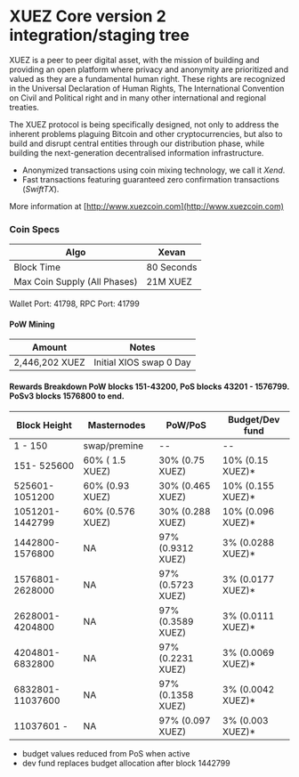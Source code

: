 XUEZ Core version 2 integration/staging tree
=====================================


XUEZ is a peer to peer digital asset, with the mission of building and providing an open platform where privacy and anonymity are prioritized and valued as they are a fundamental human right. These rights are recognized in the Universal Declaration of Human Rights, The International Convention on Civil and Political right and in many other international and regional treaties.

The XUEZ protocol is being specifically designed, not only to address the inherent problems plaguing Bitcoin and other cryptocurrencies, but also to build and disrupt central entities through our distribution phase, while building the next-generation decentralised information infrastructure.

- Anonymized transactions using coin mixing technology, we call it _Xend_.
- Fast transactions featuring guaranteed zero confirmation transactions (_SwiftTX_).

More information at [http://www.xuezcoin.com](http://www.xuezcoin.com)

### Coin Specs
| Algo                         | Xevan              |
|------------------------------|--------------------|
| Block Time                   | 80 Seconds         |
| Max Coin Supply (All Phases) | 21M XUEZ           |

Wallet Port: 41798, RPC Port: 41799

#### PoW Mining

|  **Amount**             | **Notes**                |
|-------------------------|--------------------------|
| 2,446,202 XUEZ          | Initial XIOS swap 0 Day  |

#### Rewards Breakdown PoW blocks 151-43200, PoS blocks 43201 - 1576799. PoSv3 blocks 1576800 to end.

| **Block Height**       | **Masternodes**    | **PoW/PoS**               | **Budget/Dev fund**               |
|----------------------------|---------------------------|---------------------------|----------------------------|
| 1 - 150                | swap/premine        | --      | --            |
| 151- 525600            | 60% ( 1.5 XUEZ)     | 30% (0.75 XUEZ)   | 10% (0.15 XUEZ)*  |
| 525601-1051200         | 60% (0.93 XUEZ)     | 30% (0.465 XUEZ)  | 10% (0.155 XUEZ)* |
| 1051201-1442799        | 60% (0.576 XUEZ)    | 30% (0.288 XUEZ)  | 10% (0.096 XUEZ)* |
| 1442800-1576800        | NA                  | 97% (0.9312 XUEZ) | 3% (0.0288 XUEZ)* |
| 1576801-2628000        | NA                  | 97% (0.5723 XUEZ) | 3% (0.0177 XUEZ)* |
| 2628001-4204800        | NA                  | 97% (0.3589 XUEZ) | 3% (0.0111 XUEZ)* |
| 4204801-6832800        | NA                  | 97% (0.2231 XUEZ) | 3% (0.0069 XUEZ)* |
| 6832801-11037600       | NA                  | 97% (0.1358 XUEZ) | 3% (0.0042 XUEZ)* |
| 11037601 -             | NA                  | 97% (0.097  XUEZ) | 3% (0.003 XUEZ)*  |

* budget values reduced from PoS when active
* dev fund replaces budget allocation after block 1442799
